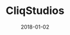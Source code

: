 ---
layout: site
title: "CliqStudios"
date: 2018-01-02
categories: [community]
version: 1.2.26
major: 1
minor: 2
patch: 26
slug: cliqstudios
link: https://www.cliqstudios.com/
submitter: lpolepeddi
permalink: /sites/:slug
---